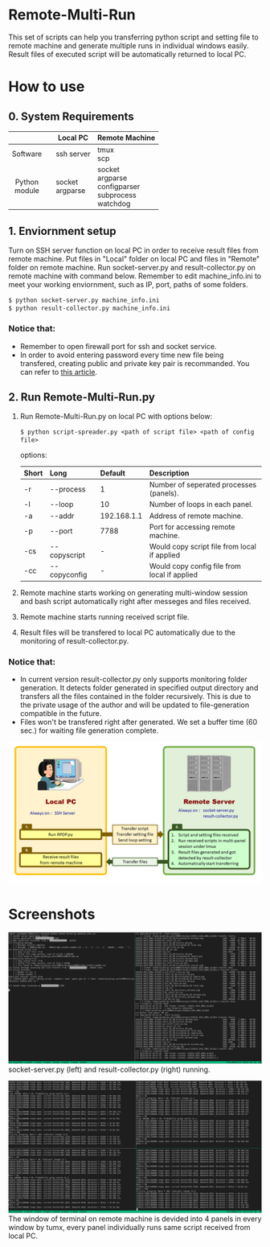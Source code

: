 # Remote-Multi-Run

This set of scripts can help you transferring python script and setting file to remote machine and generate multiple runs in individual windows easily. Result files of executed script will be automatically returned to local PC.

# How to use

## 0. System Requirements
|  |  | Local PC| Remote Machine |
| :-: | - | - | - |
| Software |  | ssh server | tmux<br/>scp |
| Python<br/>module |  | socket<br/>argparse | socket<br/>argparse<br/>configparser<br/>subprocess<br/>watchdog |

## 1. Enviornment setup
Turn on SSH server function on local PC in order to receive result files from remote machine. Put files in "Local" folder on local PC and files in "Remote" folder on remote machine. Run socket-server.py and result-collector.py on remote machine with command below. Remember to edit machine_info.ini to meet your working enviornment, such as IP, port, paths of some folders.

```
$ python socket-server.py machine_info.ini
$ python result-collector.py machine_info.ini
```

### Notice that:
- Remember to open firewall port for ssh and socket service.
- In order to avoid entering password every time new file being transfered, creating public and private key pair is recommanded. You can refer to [this article](https://alvinalexander.com/linux-unix/how-use-scp-without-password-backups-copy/).

## 2. Run Remote-Multi-Run.py

1. Run Remote-Multi-Run.py on local PC with options below:
    ```
    $ python script-spreader.py <path of script file> <path of config file>
    ```
    options:

    | Short | Long | Default | Description |
    | - | - | - | - |
    | -r | --process | 1 | Number of seperated processes (panels). |
    | -l | --loop | 10 | Number of loops in each panel. |
    | -a | --addr | 192.168.1.1 | Address of remote machine. |
    | -p | --port | 7788 | Port for accessing remote machine. |
    | -cs | --copyscript | - | Would copy script file from local if applied |
    | -cc | --copyconfig | - | Would copy config file from local if applied |
2. Remote machine starts working on generating multi-window session and bash script automatically right after messeges and files received.
3. Remote machine starts running received script file.
4. Result files will be transfered to local PC automatically due to the monitoring of result-collector.py.

### Notice that:
- In current version result-collector.py only supports monitoring folder generation. It detects folder generated in specified output directory and transfers all the files contained in the folder recursively. This is due to the private usage of the author and will be updated to file-generation compatible in the future.
- Files won't be transfered right after generated. We set a buffer time (60 sec.) for waiting file generation complete.

![workflow of Remote-Multi-Run](ss_img01.png)

# Screenshots

![Screenshot of 2-panel window in tmux](ss_img02.png)
socket-server.py (left) and result-collector.py (right) running.

![Screenshot of 4-panel window in tmux](ss_img03.png)
The window of terminal on remote machine is devided into 4 panels in every window by tumx, every panel individually runs same script received from local PC.
